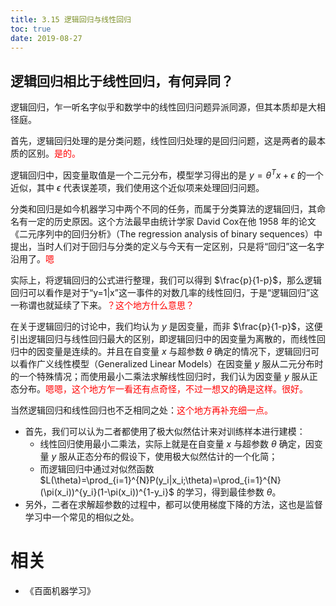 ```yaml
---
title: 3.15 逻辑回归与线性回归
toc: true
date: 2019-08-27
---
```


## 逻辑回归相比于线性回归，有何异同？

逻辑回归，乍一听名字似乎和数学中的线性回归问题异派同源，但其本质却是大相径庭。

首先，逻辑回归处理的是分类问题，线性回归处理的是回归问题，这是两者的最本质的区别。<span style="color:red;">是的。</span>

逻辑回归中，因变量取值是一个二元分布，模型学习得出的是 $y=\theta^Tx+\epsilon$ 的一个近似，其中 $\epsilon$ 代表误差项，我们使用这个近似项来处理回归问题。


分类和回归是如今机器学习中两个不同的任务，而属于分类算法的逻辑回归，其命名有一定的历史原因。这个方法最早由统计学家 David Cox在他 1958 年的论文《二元序列中的回归分析》（The regression analysis of binary sequences）中提出，当时人们对于回归与分类的定义与今天有一定区别，只是将“回归”这一名字沿用了。<span style="color:red;">嗯</span>

实际上，将逻辑回归的公式进行整理，我们可以得到 $\frac{p}{1-p}$，那么逻辑回归可以看作是对于“y=1|x”这一事件的对数几率的线性回归，于是“逻辑回归”这一称谓也就延续了下来。<span style="color:red;">？这个地方什么意思？</span>


在关于逻辑回归的讨论中，我们均认为 $y$ 是因变量，而非 $\frac{p}{1-p}$，这便引出逻辑回归与线性回归最大的区别，即逻辑回归中的因变量为离散的，而线性回归中的因变量是连续的。并且在自变量 $x$ 与超参数 $\theta$ 确定的情况下，逻辑回归可以看作广义线性模型（Generalized Linear Models）在因变量 $y$ 服从二元分布时的一个特殊情况；而使用最小二乘法求解线性回归时，我们认为因变量 $y$ 服从正态分布。<span style="color:red;">嗯嗯，这个地方乍一看还有点奇怪，不过一想又的确是这样。很好。</span>


当然逻辑回归和线性回归也不乏相同之处：<span style="color:red;">这个地方再补充细一点。</span>

- 首先，我们可以认为二者都使用了极大似然估计来对训练样本进行建模：
  - 线性回归使用最小二乘法，实际上就是在自变量 $x$ 与超参数 $θ$ 确定，因变量 $y$ 服从正态分布的假设下，使用极大似然估计的一个化简；
  - 而逻辑回归中通过对似然函数 $L(\theta)=\prod_{i=1}^{N}P(y_i|x_i;\theta)=\prod_{i=1}^{N}(\pi(x_i))^{y_i}(1-\pi(x_i))^{1-y_i}$ 的学习，得到最佳参数 $θ$。
- 另外，二者在求解超参数的过程中，都可以使用梯度下降的方法，这也是监督学习中一个常见的相似之处。



# 相关

- 《百面机器学习》

